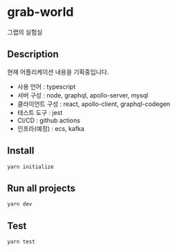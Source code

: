 # grab-world
그랩의 실험실

## Description 
현재 어플리케이션 내용을 기획중입니다.
  
- 사용 언어 : typescript
- 서버 구성 : node, graphql, apollo-server, mysql
- 클라이언트 구성 : react, apollo-client, graphql-codegen
- 테스트 도구 : jest
- CI/CD : github actions
- 인프라(예정) : ecs, kafka  

## Install
```sh
yarn initialize
```

## Run all projects 
```sh
yarn dev
```

## Test
```sh
yarn test
```


